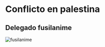 # Conflicto en palestina

## Delegado fusilanime

![fusilanime](https://upload.wikimedia.org/wikipedia/commons/thumb/f/f5/Flag_of_Palestine_%28original_version%29.svg/1024px-Flag_of_Palestine_%28original_version%29.svg.png)